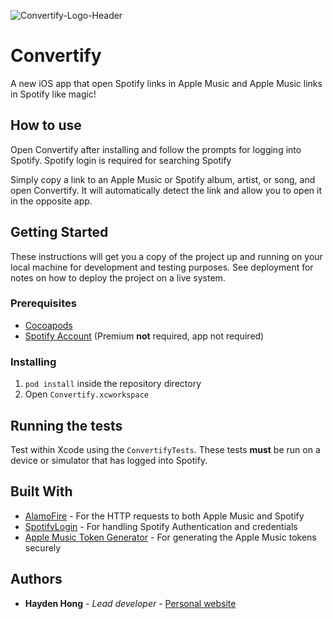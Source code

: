 ![Convertify-Logo-Header](https://user-images.githubusercontent.com/20470485/44062049-b0e8792c-9f0f-11e8-81b0-73d65235c958.png)

# Convertify

A new iOS app that open Spotify links in Apple Music and Apple Music links in Spotify like magic!

## How to use

Open Convertify after installing and follow the prompts for logging into Spotify. Spotify login is required for searching Spotify

Simply copy a link to an Apple Music or Spotify album, artist, or song, and open Convertify. It will automatically detect the link and allow you to open it in the opposite app.

## Getting Started

These instructions will get you a copy of the project up and running on your local machine for development and testing purposes. See deployment for notes on how to deploy the project on a live system.

### Prerequisites

- [Cocoapods](https://cocoapods.org)
- [Spotify Account](https://www.spotify.com/) (Premium **not** required, app not required)

### Installing

1. `pod install` inside the repository directory
2. Open `Convertify.xcworkspace`

## Running the tests

Test within Xcode using the `ConvertifyTests`. These tests **must** be run on a device or simulator that has logged into Spotify.

## Built With

- [AlamoFire](https://github.com/Alamofire/Alamofire) - For the HTTP requests to both Apple Music and Spotify
- [SpotifyLogin](https://github.com/spotify/SpotifyLogin) - For handling Spotify Authentication and credentials
- [Apple Music Token Generator](https://github.com/pelauimagineering/apple-music-token-generator) - For generating the Apple Music tokens securely

## Authors

- **Hayden Hong** - _Lead developer_ - [Personal website](haydenhong.com)
